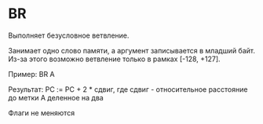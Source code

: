 # BR

Выполняет безусловное ветвление.

Занимает одно слово памяти, а аргумент записывается в младший байт. Из-за этого возможно ветвление только в
рамках [-128, +127].

Пример: BR A

Результат: PC := PC + 2 * сдвиг, где сдвиг - относительное расстояние до метки A деленное на два

Флаги не меняются
